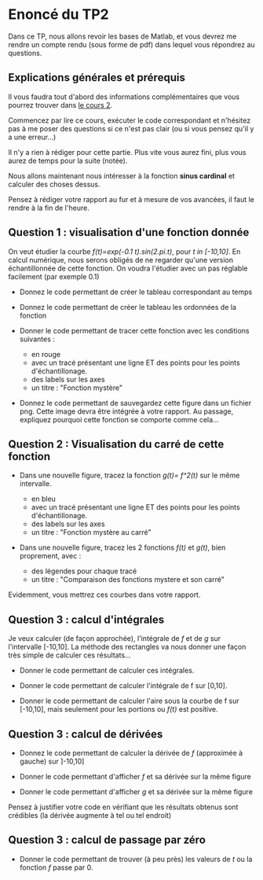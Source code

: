 # Enoncé du TP2

Dans ce TP, nous allons revoir les bases de Matlab, et vous devrez me rendre un
compte rendu (sous forme de pdf) dans lequel vous répondrez au questions.

## Explications générales et prérequis

Il vous faudra tout d'abord des informations complémentaires que vous pourrez
trouver dans [le cours 2](../Cours/cours2.md).

Commencez par lire ce cours, exécuter le code correspondant et n'hésitez pas à
me poser des questions si ce n'est pas clair
(ou si vous pensez qu'il y a une erreur...)

Il n'y a rien à rédiger pour cette partie. Plus vite vous aurez fini, plus vous
aurez de temps pour la suite (notée).

Nous allons maintenant nous intéresser à la fonction **sinus cardinal** et
calculer des choses dessus.

Pensez à rédiger votre rapport au fur et à mesure de vos avancées, il faut le
rendre à la fin de l'heure.

## Question 1 : visualisation d'une fonction donnée

On veut étudier la courbe *f(t)=exp(-0.1 t).sin(2.pi.t)*, pour *t in [-10,10]*.
En calcul numérique, nous serons obligés de ne regarder qu'une version
échantillonnée de cette fonction. On voudra l'étudier avec un pas réglable
facilement (par exemple 0.1)

- Donnez le code permettant de créer le tableau correspondant au temps

- Donnez le code permettant de créer le tableau les ordonnées de la fonction

- Donner le code permettant de tracer cette fonction avec les conditions
suivantes :
  - en rouge
  - avec un tracé présentant une ligne ET des points pour les points
  d'échantillonage.
  - des labels sur les axes
  - un titre : "Fonction mystère"

- Donnez le code permettant de sauvegardez cette figure dans un fichier png.
Cette image devra être intégrée à votre rapport.
Au passage, expliquez pourquoi cette fonction se comporte comme cela...

## Question 2 : Visualisation du carré de cette fonction

- Dans une nouvelle figure, tracez la fonction *g(t)= f^2(t)* sur le même
intervalle.
  - en bleu
  - avec un tracé présentant une ligne ET des points pour les points
  d'échantillonage.
  - des labels sur les axes
  - un titre : "Fonction mystère au carré"

- Dans une nouvelle figure, tracez les 2 fonctions *f(t)* et *g(t)*, bien
proprement, avec :
  - des légendes pour chaque tracé
  - un titre : "Comparaison des fonctions mystere et son carré"

Evidemment, vous mettrez ces courbes dans votre rapport.

## Question 3 : calcul d'intégrales

Je veux calculer (de façon approchée), l'intégrale de *f* et de *g* sur
l'intervalle [-10,10].
La méthode des rectangles va nous donner une façon très simple de calculer ces
résultats...

- Donner le code permettant de calculer ces intégrales.

- Donner le code permettant de calculer l'intégrale de f sur [0,10].

- Donner le code permettant de calculer l'aire sous la courbe de f sur [-10,10],
mais seulement pour les portions ou *f(t)* est positive.

## Question 3 : calcul de dérivées

- Donnez le code permettant de calculer la dérivée de *f* (approximée à gauche)
sur ]-10,10]

- Donner le code permettant d'afficher *f* et sa dérivée sur la même figure

- Donner le code permettant d'afficher *g* et sa dérivée sur la même figure

Pensez à justifier votre code en vérifiant que les résultats obtenus sont
crédibles (la dérivée augmente à tel ou tel endroit)

## Question 3 : calcul de passage par zéro

- Donner le code permettant de trouver (à peu près) les valeurs de *t* ou la
fonction *f* passe par 0.
